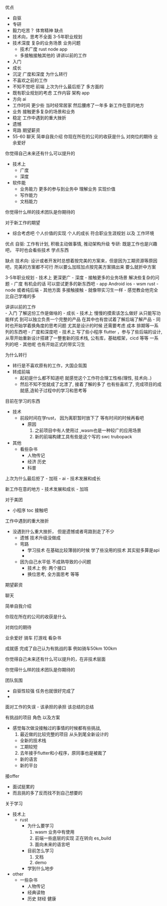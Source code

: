 



优点
  - 自驱
  - 专研
  - 毅力吃苦？ 体育精神
缺点
  - 技术向，思考不全面 
3-5年职业规划
  - 技术深度 复杂的业务场景 业务问题
    - 技术广度 rust node app
    - 多接触接触其他的
讲讲以前的工作  
  - 入门
  - 成长
  - 沉淀 广度和深度
为什么转行
  - 不喜欢之前的工作
  - 不知不觉吧 前端 
上次为什么最后拒了 多方面的
  - 既有职业规划的考虑 工作内容 架构 app
  - 方向 ai
  - 工作时间 更少些 当时经常居家 然后腰疼了一年多
新工作在意的地方
  - 业务 接触更多复杂的场景和业务
  - 稳定
工作中遇到的重大挫折
  - 遗憾
  - 弯路
期望薪资
  - 55-60
聊天
简单自我介绍
你现在所在的公司的收获是什么
对岗位的期待
业余爱好

你觉得自己未来还有什么可以提升的
  - 技术上  
    - 广度
    - 深度
  - 软件能
    - 业务能力 更多的参与到业务中 理解业务 实现价值
    - 写作能力
    - 文档能力

你觉得什么样的技术团队是你期待的

对于新工作的期望 
  - 综合考虑吧 个人价值的实现 个人的成长 符合职业生涯规划 以及 工作环境








优点
    自驱: 工作有计划, 积极主动做事情, 推动架构升级
    专研: 既是工作也是兴趣吧，  平时也会看些技术 学点东西 


缺点
    技术向: 设计或者开发时总想着按完美的方案来，但是因为工期资源等原因吧，完美的方案都不可行  所以要么加班加点按完美方案搞出来 要么就折中方案


3-5年职业规划
    - 技术上 更深更广
        - 深度 
            - 接触更多的业务场景 解决些复杂的问题
        - 广度 有机会的话 可以尝试更多的新东西吧 
            - app Android ios
            - wsm rust
            - node 或者纯后端
    - 其他方面 多接触接触 
        - 就像带实习生一样 
            - 感觉教会他完全比自己学难的多

讲讲以前的工作  
    - 入门 了解这份工作是做啥的
    - 成长 
        - 技术上 慢慢的摸索该怎么做好 从只能写功能样式 到可以独立负责一个完整的产品 在其中也有尝试着了解后端了解产品
        - 同时也开始学着换角度的思考问题 尤其是设计的时候 还需要考虑 成本 排期等一系列的东西吧
    - 广度和深度吧 
        - 技术上 写了些小程序 flutter ，参与了些后端的设计, 从零开始重新设计搭建了一整套新的技术栈, 公有库，基础框架，cicd 等等 一系列的吧 
        - 其他呢 也有开始正式的带实习生

为什么转行
  - 转行是不喜欢原有的工作，大国企氛围
  - 转成前端
    - 起初是什么都不知道吧 就感觉这个工作符合理工性格(理性, 技术向..)
    - 然后不知不觉就成了北漂了, 接着了解的多了 也有些喜欢了, 完成项目的成就感,造轮子过程中的学习和思考等


目前在学习的东西
  - 技术
    - 前段时间在学rust，  因为离职暂时放下了 等有时间的时候再看吧
      - 原因
        1. 之前项目中有人使用过 ,wasm也是一种较广的应用场景
        2. 新的前端构建工具有些是这个写的 swc trubopack
  - 其他
    - 看些杂书
      - 人物传记
      - 经济 历史 
      - 科普


上次为什么最后拒了
    - 加班
    - ai
    - 技术发展和成长

新工作在意的地方
    - 技术发展和成长
    - 加班

对于美团
  - 小程序 toc 接触吧 

工作中遇到的重大挫折
  - 没遇到什么重大挫折， 但是遗憾或者弯路到走了不少
    - 遗憾 技术升级没做成 
    - 弯路
      - 学习技术 在基础比较薄弱的时候 学了些没用的技术 其实挺多算是api 
      - 
    - 因为自己水平低 不成熟导致的小问题 
      - 技术上 例: 两个接口
      - 换位思考, 全方面思考 等等

期望薪资


聊天


简单自我介绍


你现在所在的公司的收获是什么


对岗位的期待


业余爱好
  骑车 打游戏 看杂书


成就感
  完成了自己认为有挑战的事  例如骑车50km 100km


你觉得自己未来还有什么可以提升的，在非技术层面


你觉得什么样的技术团队是你期待的

团队氛围
  - 自驱性较强  任务也就很好完成了
  - 


面对工作的失误
    - 该承担的承担  该总结的总结 

有挑战的项目 角色 以及方案
  - 感觉每次做没接触过的事情的时候都有些挑战,
    1. 最近做的比较完整的项目 从头到尾全新设计的
      - 全新的技术栈 
      - 工期较短
    2. 去年接手flutter和小程序，原同事也是被裁了 
      - 新的语言
      - 新的平台


接offer
  - 面试挺累的
  - 而且挑的多了反而找不到自己想要的

关于学习
  - 技术上
    - rust
      - 为什么要学习
        1. wasm 业务中有使用
        2. 前端一些底层的实现 正在转向 es_build
        3. 面向未来的语言吧
      - 目前怎么学习
        1. 文档
        2. demo
      - 学到什么地步
  - other
    - 一些杂书
      - 人物传记
      - 经典读物
      - 历史 财经 健康 
      